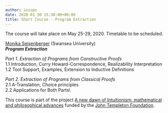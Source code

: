 ```yaml
---
author: ioiops
date: 2020-01-30 15:30:00+00:00
title: Short Course - Program Extraction
---
```


The course will take place on May 25-29, 2020. Timetable to be scheduled.

[Monika Seisenberger](https://www.swansea.ac.uk/staff/science/computer-science/m.seisenberger/) (Swansea University)\
**_Program Extraction_**

_Part 1. Extraction of Programs from Constructive Proofs_\
1.1 Introduction, Curry Howard-Correspondence, Realizability Interpretation\
1.2 Tool Support, Examples, Extension to Inductive Definitions

_Part 2. Extraction of Programs from Classical Proofs_\
2.1 A-Translation, Choice principles\
2.2 Applications for Both Parts\

This course is part of the project [A new dawn of Intuitionism: mathematical and philosophical advances](http://www.di.univr.it/?ent=progetto&id=5248) funded by the [John Templeton Foundation](https://www.templeton.org/).
